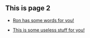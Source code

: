 ## This is page 2



- [Ron has some words for you!](http://swansonquotes.com/)

- [This is some useless stuff for you!](https://theuselessweb.com/)